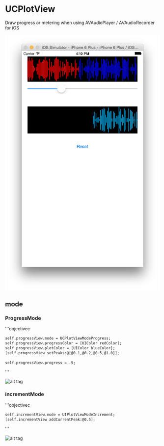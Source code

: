 # UCPlotView
Draw progress or metering when using AVAudioPlayer / AVAudioRecorder for iOS

![alt tag](https://raw.githubusercontent.com/yuchism/UCPlotView/master/UCPlotView/screenshot.png)




## mode
### ProgressMode

'''objectivec

    self.progressView.mode = UCPlotViewModeProgress;
    self.progressView.progressColor = [UIColor redColor];
    self.progressView.plotColor = [UIColor blueColor];
	[self.progressView setPeaks:@[@0.1,@0.2,@0.5,@1.0]];
	
	self.progressView.progress = .5;
'''

![alt tag](https://raw.githubusercontent.com/yuchism/UCPlotView/master/UCPlotView/progressmodeScreenShot.png)

### incrementMode

'''objectivec

	self.incrementView.mode = UIPlotViewModeIncrement;
	[self.incrementView addCurrentPeak:@0.5];
'''

![alt tag](https://raw.githubusercontent.com/yuchism/UCPlotView/master/UCPlotView/progressmodeScreenShot.png)
